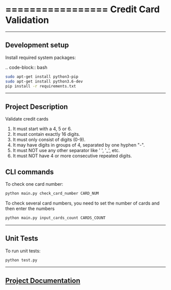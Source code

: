 =================
Credit Card Validation
=================

-----------------
Development setup
-----------------
Install required system packages:

.. code-block:: bash
```bash
sudo apt-get install python3-pip
sudo apt-get install python3.6-dev
pip install -r requirements.txt
 ```

-----------------
Project Description 
-----------------

Validate credit cards

<ol>
<li>It must start with a 4, 5 or 6.</li>
<li>It must contain exactly 16 digits.</li>
<li>It must only consist of digits (0-9).</li>
<li>It may have digits in groups of 4, separated by one hyphen "-". </li>
<li>It must NOT use any other separator like ' ', '_', etc. </li>
<li> It must NOT have 4 or more consecutive repeated digits.</li>
</ol


-----------------
CLI commands
-----------------

To check one card number:
```bash
python main.py check_card_number CARD_NUM
```
To check several card numbers, 
you need to set the number of cards and then enter the numbers

```bash
python main.py input_cards_count CARDS_COUNT
```


-----------------
Unit Tests
-----------------

To run unit tests:
```bash
python test.py
```

-----------------
[Project Documentation](docs/Short-test-python-20190803.docx)
-----------------